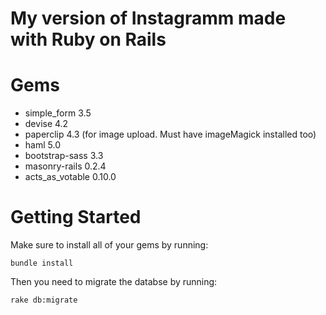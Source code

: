 # My version of Instagramm made with Ruby on Rails 

# Gems
  * simple_form 3.5
  * devise 4.2
  * paperclip 4.3 (for image upload. Must have imageMagick installed too)
  * haml 5.0
  * bootstrap-sass 3.3
  * masonry-rails 0.2.4
  * acts_as_votable 0.10.0

# Getting Started 

 Make sure to install all of your gems by running:
 ```
 bundle install
 ```
 
 Then you need to migrate the databse by running:
 
 ```
 rake db:migrate
 ```

